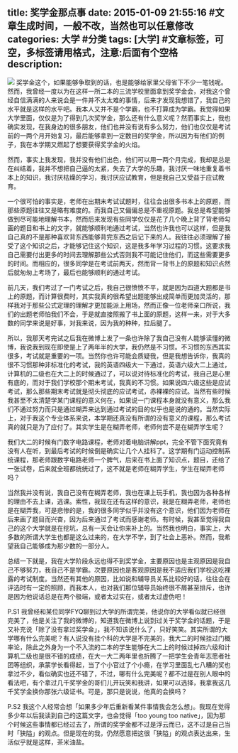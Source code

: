 title:  奖学金那点事
date: 2015-01-09 21:55:16 #文章生成时间，一般不改，当然也可以任意修改
categories: 大学 #分类
tags: [大学] #文章标签，可空，多标签请用格式，注意:后面有个空格
description:  
---
![](http://hktkdy.qiniudn.com/jiangxuejin.gif)
奖学金这个，如果能够争取到的话，也是能够给家里父母省下不少一笔钱呢。然而，我曾经一度以为在这样一所二本的三流学校里面拿到奖学金会，对我这个曾经自信满满的人来说会是一件并不太太难的事情，后来才发现我想错了，我自己的水平就是这样的水平吧。我本人又并不是个学霸，也不打算成为学霸。我觉得如果大学里面，仅仅是为了得到几次奖学金，那么还有什么意义呢？然而事实上，我也确实发现，在我身边的很多朋友，他们也并没有说有多么努力，他们也仅仅是考试前的一两个月开始复习，最后能够拿到一定数目的奖学金，所以因为有他们的例子，我在本学期又燃起了想要获得奖学金的火焰。

然而，事实上我发现，我并没有他们出色，他们可以用一两个月完成，我却是总是在纠结着，我并不想把自己逼的太紧，失去了大学的乐趣，我讨厌一味地重复着书本上的知识，我讨厌枯燥的学习，我讨厌应试教育，但是我自己又受益于应试教育。

一个很可怕的事实是，老师在出期末考试试题时，往往会出很多书本上的原题，而那些原题往往又是略有难度的。而我自己又偏偏总是不重视原题。我总是希望能够做到尽可能地理解书本，然而后来发现有些同学仅仅是花了几个晚上背了背老师勾画的题目和书上的文字，就能够顺利地通过考试，当然也许我也可以这样，但是我自己真的不是那种喜欢背东西能够背完东西之后记下来的人。我往往必须理解了接受了这个知识之后，才能够记住这个知识，这是我多年学习过程的习惯。这要求我自己需要付出更多的时间去理解那些公式否则我不可能记住他们，而这些需要更多的时间。而相应的，很多同学是在考试前两天，然而背一背书上的原题和知识点然后就匆匆上考场了，最后也能够顺利的通过考试。

前几天，我们考过了一门考试之后，我自己很愤愤不平，就是因为四道大题都是书上的原题，而计算很费时，其实我真的很希望出题能够出成简单而更加灵活的，那样我对于那些公式定理的理解才更加能派上用场，然而正像一位老师亲口所说，我们的出题老师怕我们不会，于是就直接照搬了书上面的原题，这样一来，对于大多数的同学来说是好事，对我来说，因为我的种种，拉后腿了。

所以，我那天考完试之后我在微博上发了一条也许除了我自己没有人能够读懂的微博，我说我到现在即使是上了两年半的大学，我仍然是不习惯。不习惯的东西其实很多，考试就是重要的一项。当然你也许可能会质疑我，但是我想告诉你，我真的很不习惯那种非标准化的考试，我的英语四级大一下通过，英语六级大二上通过，计算机的二级也在大二上的时候通过了，可以说对待标准化的考试，我自己是心里有底的，而对于我们学校那个期末考试，我真的不习惯。如果说四六级这些是应试考试，那么那些期末考试就是彻头彻底的应试考试，赤裸裸的应试。当然有些时候我甚至不太清楚学某门课程的意义何在，如果说一门课程本身就没有意义，那么我们不通过努力而只是通过糊弄来达到通过考试的目的似乎也是说的通的。当然实际上，对于我这个专业体系来说，本学期还真没有所谓的没有意义的课程，那么考试真的就只是为了应付了。其实学生是在糊弄老师，老师何尝不是在糊弄学生呢？

我们大二的时候有门数字电路课程，老师对着电脑讲解ppt，完全不管下面究竟有没有人在听，到最后考试的时候倒是确实让几个人挂科了。这学期有门运动控制系统课程，那老师跟数字电路老师一个脾气，后来在书上面了知识点，题目，还给了一张试卷，后来就全班都统统过了，这不就是老师在糊弄学生，学生在糊弄老师吗？

当然我并没有说，我自己没有在糊弄老师，我也在课上玩手机，我也因为各种各样的理由不去上课，逃课。索性，我现在还有这样的意识，我是在糊弄老师，老师也是在糊弄我，可是悲惨的是，我的很多同学似乎并没有这个意识，他们因为老师在后来画了题目而兴奋，因为后来通过了考试而感谢老师。有时候，我甚至觉得我自己的这个大学就是在挖坑，总有一天会让你来补上的。当然我也明白，事实上，大多数的所谓大学生也都是这么过来的，在大学不学，到了社会上恶补。然而，我希望我自己能够成为那少数的一部分人。

总结一下就是，我在大学阶段永远也得不到奖学金，主要原因也是主观原因是我自己不够努力，我自己不是学霸。次要原因也是客观原因是我不适应我们学校这吃裸露的考试制度。当然还有其他的原因，比如说和辅导员关系比较好的话，往往会在评选时有一定的照顾，而我本人，也对我们那位辅导员始终很不屑甚至排斥，也许是因为他说话总是在两个极端，或者太过实在，或者太过虚伪吧！




P.S1   我曾经和某位同学FYQ聊到过大学的所谓完美，他说你的大学看似就已经很完美了，他是关注了我的微博的，知道我在微博上说到过关于奖学金的话题，于是又补充说「除了没有拿过奖学金」，我不知该说什么了，只好笑笑。其实所谓的大学哪有什么完美呢？有人说没有挂个科的大学是不完美的，我大二的时候挂过门概率论，除此之外身为一个不入流的二本的学生能够在大二上的时候过掉四六级和计算机二级也是很不错的成绩，在大一大二两年里也折腾了一把学生会青年志愿者社团等组织，承蒙学长看得起，当了个小官过了个小瘾，在学习里面乱七八糟的奖也拿过不少，看似确实也还不错了，不过，哪有什么完美呢？都不过是在别人眼中的看法吧，有个拿过几千奖学金的哥们儿开玩笑和我讲，如果可以选择，我拿我这几千奖学金换你那张六级证书。可是，那只是说说，他真的会换吗？

P.S2 我这个人经常会想「如果多少年后重新看某件事情我会怎么想」。我现在觉得多少年以后我读到自己的这篇文字，也会觉得「too young too native」，因为那个时候这些事情都已经过去了，所谓的奖学金都不过是浮云而已，这不过是自己当时「狭隘」的观点。但是现在的我，仍然愿意把这很「狭隘」的观点表达出来，生活似乎就是这样，茶米油盐。
